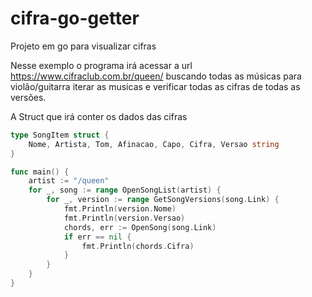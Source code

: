 # cifra-go-getter
Projeto em go para visualizar cifras

Nesse exemplo o programa irá acessar a url https://www.cifraclub.com.br/queen/ buscando todas as músicas para violão/guitarra iterar as musicas e verificar todas as cifras de todas as versões.

A Struct que irá conter os dados das cifras
```main.go
type SongItem struct {
	Nome, Artista, Tom, Afinacao, Capo, Cifra, Versao string
}
```

```main.go
func main() {
	artist := "/queen"
	for _, song := range OpenSongList(artist) {
		for _, version := range GetSongVersions(song.Link) {
			fmt.Println(version.Nome)
			fmt.Println(version.Versao)
			chords, err := OpenSong(song.Link)
			if err == nil {
				fmt.Println(chords.Cifra)
			}
		}
	}
}
```
